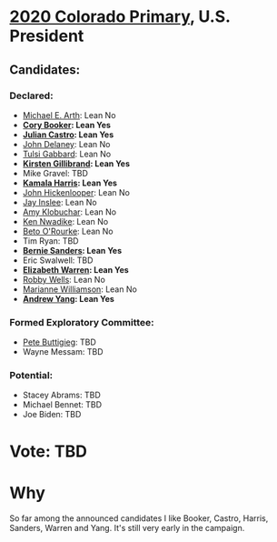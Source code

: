 # [2020 Colorado Primary](../README.md), U.S. President

## Candidates:

### Declared:

* [Michael E. Arth](michael_e_arth.md): Lean No
* **[Cory Booker](cory_booker.md): Lean Yes**
* **[Julian Castro](julian_castro.md): Lean Yes**
* [John Delaney](john_delaney.md): Lean No
* [Tulsi Gabbard](tulsi_gabbard.md): Lean No
* **[Kirsten Gillibrand](kirsten_gillibrand.md): Lean Yes**
* Mike Gravel: TBD
* **[Kamala Harris](kamala_harris.md): Lean Yes**
* [John Hickenlooper](john_hickenlooper.md): Lean No
* [Jay Inslee](jay_inslee.md): Lean No
* [Amy Klobuchar](amy_klobuchar.md): Lean No
* [Ken Nwadike](ken_nwadike.md): Lean No
* [Beto O'Rourke](beto_orourke.md): Lean No
* Tim Ryan: TBD
* **[Bernie Sanders](bernie_sanders.md): Lean Yes**
* Eric Swalwell: TBD
* **[Elizabeth Warren](elizabeth_warren.md): Lean Yes**
* [Robby Wells](robby_wells.md): Lean No
* [Marianne Williamson](marianne_williamson.md): Lean No
* **[Andrew Yang](andrew_yang.md): Lean Yes**

### Formed Exploratory Committee:

* [Pete Buttigieg](pete_buttigieg.md): TBD
* Wayne Messam: TBD

### Potential:

* Stacey Abrams: TBD
* Michael Bennet: TBD
* Joe Biden: TBD

# Vote: TBD

# Why

So far among the announced candidates I like Booker, Castro, Harris, Sanders, Warren and Yang. It's still very early in the campaign.

